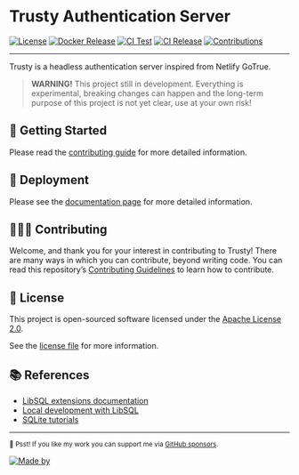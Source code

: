 # Trusty Authentication Server

[![License](https://img.shields.io/github/license/riipandi/trusty?color=blue)](./LICENSE)
[![Docker Release](https://img.shields.io/github/v/release/riipandi/trusty?logo=docker)](https://github.com/riipandi/trusty/pkgs/container/trusty)
[![CI Test](https://github.com/riipandi/trusty/actions/workflows/test.yml/badge.svg)](https://github.com/riipandi/trusty/actions/workflows/test.yml)
[![CI Release](https://github.com/riipandi/trusty/actions/workflows/release.yml/badge.svg)](https://github.com/riipandi/trusty/actions/workflows/release.yml)
[![Contributions](https://img.shields.io/badge/Contributions-welcome-blue.svg?color=gray)](https://github.com/riipandi/trusty/graphs/contributors)

<hr/>

Trusty is a headless authentication server inspired from Netlify GoTrue.

> **WARNING!** This project still in development.
> Everything is experimental, breaking changes can happen and the long-term purpose of this project is not yet clear, use at your own risk!

## 👋 Getting Started

Please read the [contributing guide](./CONTRIBUTING.md) for more detailed information.

## 🚀 Deployment

Please see the [documentation page](https://trusty.netlify.app/docs/getting-started/introduction/) for more detailed information.

## 🧑🏻‍💻 Contributing

Welcome, and thank you for your interest in contributing to Trusty! There are many ways in which you can contribute,
beyond writing code. You can read this repository’s [Contributing Guidelines](./CONTRIBUTING.md) to learn how to contribute.

## 📑 License

This project is open-sourced software licensed under the [Apache License 2.0][choosealicense].

See the [license file](./LICENSE) for more information.

## 📚 References

- [LibSQL extensions documentation](https://docs.turso.tech/extensions)
- [Local development with LibSQL](https://docs.turso.tech/local-development)
- [SQLite tutorials](https://www.sqlitetutorial.net)

---

<sub>🤫 Psst! If you like my work you can support me via [GitHub sponsors](https://github.com/sponsors/riipandi).</sub>

[![Made by](https://badgen.net/badge/icon/Made%20by%20Aris%20Ripandi?icon=bitcoin-lightning&label&color=black&labelColor=black)][riipandi-twitter]

[choosealicense]: https://choosealicense.com/licenses/apache-2.0/
[riipandi-twitter]: https://twitter.com/intent/follow?original_referer=https://ripandis.com&screen_name=riipandi
